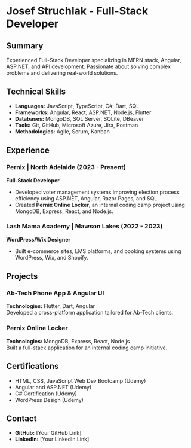 # Josef Struchlak - Full-Stack Developer

## Summary
Experienced Full-Stack Developer specializing in MERN stack, Angular, ASP.NET, and API development. Passionate about solving complex problems and delivering real-world solutions.

## Technical Skills
- **Languages:** JavaScript, TypeScript, C#, Dart, SQL  
- **Frameworks:** Angular, React, ASP.NET, Node.js, Flutter  
- **Databases:** MongoDB, SQL Server, SQLite, DBeaver  
- **Tools:** Git, GitHub, Microsoft Azure, Jira, Postman  
- **Methodologies:** Agile, Scrum, Kanban  

## Experience
### Pernix | North Adelaide (2023 - Present)
**Full-Stack Developer**
- Developed voter management systems improving election process efficiency using ASP.NET, Angular, Razor Pages, and SQL.
- Created **Pernix Online Locker**, an internal coding camp project using MongoDB, Express, React, and Node.js.

### Lash Mama Academy | Mawson Lakes (2022 - 2023)
**WordPress/Wix Designer**
- Built e-commerce sites, LMS platforms, and booking systems using WordPress, Wix, and Shopify.

## Projects
### Ab-Tech Phone App & Angular UI
**Technologies:** Flutter, Dart, Angular  
Developed a cross-platform application tailored for Ab-Tech clients.

### Pernix Online Locker
**Technologies:** MongoDB, Express, React, Node.js  
Built a full-stack application for an internal coding camp initiative.

## Certifications
- HTML, CSS, JavaScript Web Dev Bootcamp (Udemy)
- Angular and ASP.NET (Udemy)
- C# Certification (Udemy)
- WordPress Design (Udemy)

## Contact
- **GitHub:** [Your GitHub Link]
- **LinkedIn:** [Your LinkedIn Link]
